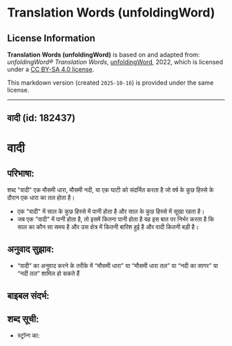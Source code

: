 # Translation Words (unfoldingWord)

## License Information

**Translation Words (unfoldingWord)** is based on and adapted from: _unfoldingWord® Translation Words_, [unfoldingWord](https://unfoldingword.org/utw), 2022, which is licensed under a [CC BY-SA 4.0 license](https://creativecommons.org/licenses/by-sa/4.0/legalcode.en).

This markdown version (created `2025-10-16`) is provided under the same license.



--------------------------------

## वादी (id: 182437)

वादी
====

परिभाषा:
--------

शब्द "वादी" एक मौसमी धारा, मौसमी नदी, या एक घाटी को संदर्भित करता है जो वर्ष के कुछ हिस्से के दौरान एक धारा का तल होता है।

* एक "वादी" में साल के कुछ हिस्से में पानी होता है और साल के कुछ हिस्से में सूखा रहता है।
* जब एक "वादी" में पानी होता है, तो इसमें कितना पानी होता है यह इस बात पर निर्भर करता है कि साल का कौन सा समय है और उस क्षेत्र में कितनी बारिश हुई है और वादी कितनी बड़ी है।

अनुवाद सुझाव:
-------------

* “वादी” का अनुवाद करने के तरीके में “मौसमी धारा” या “मौसमी धारा तल” या “नदी का सागर” या “नदी तल” शामिल हो सकते हैं

बाइबल संदर्भ:
-------------

शब्द सूची:
----------

* स्ट्रॉन्ग का:


